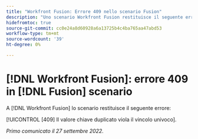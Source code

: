 ```yaml
---
title: "Workfront Fusion: Errore 409 nello scenario Fusion"
description: "Uno scenario Workfront Fusion restituisce il seguente errore 409 Il valore chiave duplicato viola un vincolo univoco."
hidefromtoc: true
source-git-commit: cc0e24a8d60928a6a13725b4c4ba765aa47abd53
workflow-type: tm+mt
source-wordcount: '39'
ht-degree: 0%

---
```



# [!DNL Workfront Fusion]: errore 409 in [!DNL Fusion] scenario

A [!DNL Workfront Fusion] lo scenario restituisce il seguente errore:

[!UICONTROL [409] Il valore chiave duplicato viola il vincolo univoco].

_Primo comunicato il 27 settembre 2022._

